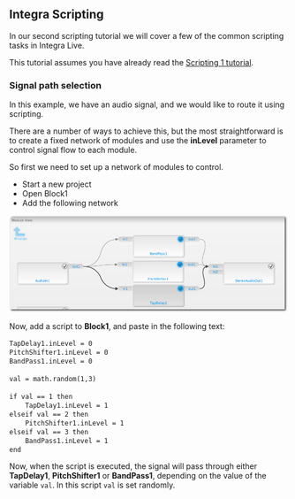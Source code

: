 ## Integra Scripting
In our second scripting tutorial we will cover a few of the common scripting tasks in Integra Live.

This tutorial assumes you have already read the [Scripting 1 tutorial](../scripting-1).

### Signal path selection

In this example, we have an audio signal, and we would like to route it using scripting. 

There are a number of ways to achieve this, but the most straightforward is to create a fixed network of modules and use the **inLevel** parameter to control signal flow to each module.

So first we need to set up a network of modules to control.

- Start a new project
- Open Block1
- Add the following network

![image](../../page-images/shadow-basic_network.png)

Now, add a script to **Block1**, and paste in the following text:

    TapDelay1.inLevel = 0
    PitchShifter1.inLevel = 0
    BandPass1.inLevel = 0

    val = math.random(1,3)

    if val == 1 then
        TapDelay1.inLevel = 1
    elseif val == 2 then
        PitchShifter1.inLevel = 1
    elseif val == 3 then
        BandPass1.inLevel = 1
    end

Now, when the script is executed, the signal will pass through either **TapDelay1**, **PitchShifter1** or **BandPass1**, depending on the value of the variable `val`. In this script `val` is set randomly.



<link rel="stylesheet" type="text/css" href="../../page-images/style.css" media="screen" />